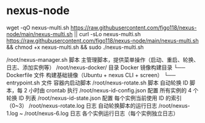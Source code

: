 # nexus-node
wget -qO nexus-multi.sh https://raw.githubusercontent.com/figo118/nexus-node/main/nexus-multi.sh || curl -sLo nexus-multi.sh https://raw.githubusercontent.com/figo118/nexus-node/main/nexus-multi.sh && chmod +x nexus-multi.sh && sudo ./nexus-multi.sh


/root/nexus-manager.sh	脚本	主管理脚本，提供菜单操作（启动、重启、轮换、日志、添加实例等）
/root/nexus-docker/	目录	Docker 镜像构建目录
└── Dockerfile	文件	构建基础镜像（Ubuntu + nexus CLI + screen）
└── entrypoint.sh	文件	容器内启动脚本
/root/nexus-rotate.sh	脚本	自动轮换 ID 脚本，每 2 小时由 crontab 执行
/root/nexus-id-config.json	配置	所有实例的 4 个轮换 ID 列表
/root/nexus-id-state.json	配置	每个实例当前使用 ID 的索引（0~3）
/root/nexus-rotate.log	日志	自动轮换脚本的运行日志
/root/nexus-1.log ~ /root/nexus-6.log	日志	各个实例运行日志（每个实例独立日志）
